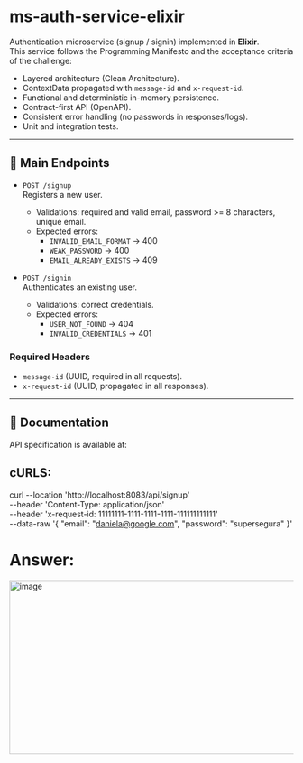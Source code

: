 # ms-auth-service-elixir

Authentication microservice (signup / signin) implemented in **Elixir**.  
This service follows the Programming Manifesto and the acceptance criteria of the challenge:

- Layered architecture (Clean Architecture).
- ContextData propagated with `message-id` and `x-request-id`.
- Functional and deterministic in-memory persistence.
- Contract-first API (OpenAPI).
- Consistent error handling (no passwords in responses/logs).
- Unit and integration tests.

---

## 🚀 Main Endpoints

- `POST /signup`  
  Registers a new user.  
  - Validations: required and valid email, password >= 8 characters, unique email.  
  - Expected errors:  
    - `INVALID_EMAIL_FORMAT` → 400  
    - `WEAK_PASSWORD` → 400  
    - `EMAIL_ALREADY_EXISTS` → 409  

- `POST /signin`  
  Authenticates an existing user.  
  - Validations: correct credentials.  
  - Expected errors:  
    - `USER_NOT_FOUND` → 404  
    - `INVALID_CREDENTIALS` → 401  

### Required Headers
- `message-id` (UUID, required in all requests).  
- `x-request-id` (UUID, propagated in all responses).  

---

## 📑 Documentation

API specification is available at:  


## cURLS:
curl --location 'http://localhost:8083/api/signup' \
--header 'Content-Type: application/json' \
--header 'x-request-id: 11111111-1111-1111-1111-111111111111' \
--data-raw '{
    "email": "daniela@google.com",
    "password": "supersegura"
}'


# Answer:
<img width="802" height="308" alt="image" src="https://github.com/user-attachments/assets/163d5632-f341-4e7b-a17b-bf920eb656d7" />


